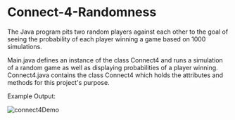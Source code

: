 # Connect-4-Randomness
The Java program pits two random players against each other to the goal of seeing the probability of each player winning a game based on 1000 simulations.

Main.java defines an instance of the class Connect4 and runs a simulation of a random game as well as displaying probabilities of a player winning.
Connect4.java contains the class Connect4 which holds the attributes and methods for this project's purpose.

Example Output:


![connect4Demo](https://user-images.githubusercontent.com/88683496/195708804-6f1df213-f0b9-45ae-a410-cee8da63a260.gif)
